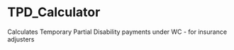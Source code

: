 # TPD_Calculator
Calculates Temporary Partial Disability payments under WC - for insurance adjusters

